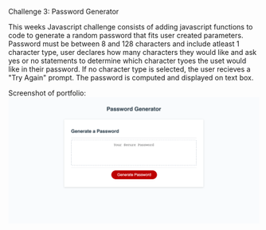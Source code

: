Challenge 3: Password Generator 

This weeks Javascript challenge consists of adding javascript functions to code to generate a random password that fits user created parameters. Password must be between 8 and 128 characters and include atleast 1 character type, user declares how many characters they would like and ask yes or no statements to determine which character tyoes the uset would like in their password. If no character type is selected, the user recieves a "Try Again" prompt. The password is computed and displayed on text box.

Screenshot of portfolio:
![alt text](./screenshot.png)